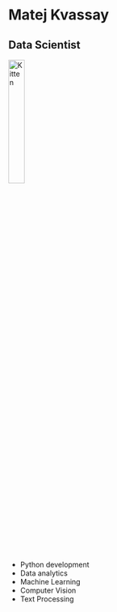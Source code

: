 # Matej Kvassay
## Data Scientist
<img src="images/profile.png" alt="Kitten"
	title="A cute kitten" width="25%" height="25%" />
- Python development
- Data analytics
- Machine Learning
- Computer Vision
- Text Processing

